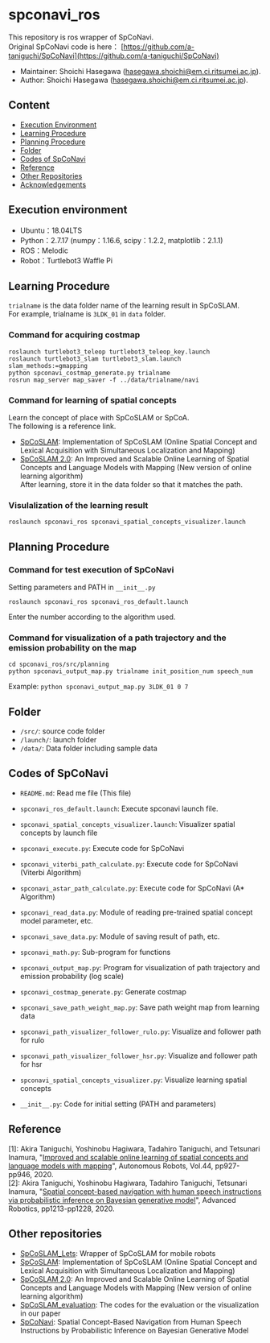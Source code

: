 # spconavi_ros
This repository is ros wrapper of SpCoNavi.  
Original SpCoNavi code is here： [https://github.com/a-taniguchi/SpCoNavi](https://github.com/a-taniguchi/SpCoNavi)

*   Maintainer: Shoichi Hasegawa ([hasegawa.shoichi@em.ci.ritsumei.ac.jp](mailto:hasegawa.shoichi@em.ci.ritsumei.ac.jp)).
*   Author: Shoichi Hasegawa ([hasegawa.shoichi@em.ci.ritsumei.ac.jp](mailto:hasegawa.shoichi@em.ci.ritsumei.ac.jp)).

## Content

*   [Execution Environment](#execution-environment)
*   [Learning Procedure](#learning-procedure)
*   [Planning Procedure](#planning-procedure)
*   [Folder](#folder)
*   [Codes of SpCoNavi](#codes-of-spconavi)
*   [Reference](#reference)
*   [Other Repositories](#other-repositories)
*   [Acknowledgements](#acknowledgements)


## Execution environment  
- Ubuntu：18.04LTS
- Python：2.7.17 (numpy：1.16.6, scipy：1.2.2, matplotlib：2.1.1)
- ROS：Melodic
- Robot：Turtlebot3 Waffle Pi


## Learning Procedure
`trialname` is the data folder name of the learning result in SpCoSLAM.  
For example, trialname is `3LDK_01` in `data` folder. 

### Command for acquiring costmap

~~~
roslaunch turtlebot3_teleop turtlebot3_teleop_key.launch
roslaunch turtlebot3_slam turtlebot3_slam.launch slam_methods:=gmapping
python spconavi_costmap_generate.py trialname
rosrun map_server map_saver -f ../data/trialname/navi
~~~

### Command for learning of spatial concepts  
Learn the concept of place with SpCoSLAM or SpCoA.  
The following is a reference link.  
 - [SpCoSLAM](https://github.com/a-taniguchi/SpCoSLAM): Implementation of SpCoSLAM (Online Spatial Concept and Lexical Acquisition with Simultaneous Localization and Mapping)   
 - [SpCoSLAM 2.0](https://github.com/a-taniguchi/SpCoSLAM2): An Improved and Scalable Online Learning of Spatial Concepts and Language Models with Mapping (New version of online learning algorithm)   
After learning, store it in the data folder so that it matches the path.  

### Visulalization of the learning result  
~~~
roslaunch spconavi_ros spconavi_spatial_concepts_visualizer.launch
~~~

## Planning Procedure
### Command for test execution of SpCoNavi
Setting parameters and PATH in `__init__.py`  
~~~
roslaunch spconavi_ros spconavi_ros_default.launch
~~~
Enter the number according to the algorithm used.

### Command for visualization of a path trajectory and the emission probability on the map
~~~
cd spconavi_ros/src/planning
python spconavi_output_map.py trialname init_position_num speech_num  
~~~
Example: 
`python spconavi_output_map.py 3LDK_01 0 7`  


## Folder  
 - `/src/`: source code folder
 - `/launch/`: launch folder
 - `/data/`: Data folder including sample data


## Codes of SpCoNavi
 - `README.md`: Read me file (This file)

 - `spconavi_ros_default.launch`: Execute spconavi launch file.

 - `spconavi_spatial_concepts_visualizer.launch`: Visualizer spatial concepts by launch file

 - `spconavi_execute.py`:  Execute code for SpCoNavi

 - `spconavi_viterbi_path_calculate.py`:  Execute code for SpCoNavi (Viterbi Algorithm)

 - `spconavi_astar_path_calculate.py`: Execute code for SpCoNavi (A* Algorithm)

 - `spconavi_read_data.py`: Module of reading pre-trained spatial concept model parameter, etc.

 - `spconavi_save_data.py`: Module of saving result of path, etc.

 - `spconavi_math.py`: Sub-program for functions

 - `spconavi_output_map.py`: Program for visualization of path trajectory and emission probability (log scale) 

 - `spconavi_costmap_generate.py`: Generate costmap

 - `spconavi_save_path_weight_map.py`: Save path weight map from learning data

 - `spconavi_path_visualizer_follower_rulo.py`: Visualize and follower path for rulo

 - `spconavi_path_visualizer_follower_hsr.py`: Visualize and follower path for hsr

 - `spconavi_spatial_concepts_visualizer.py`: Visualize learning spatial concepts

 - `__init__.py`: Code for initial setting (PATH and parameters)

 

## Reference
[1]: Akira Taniguchi, Yoshinobu Hagiwara, Tadahiro Taniguchi, and Tetsunari Inamura, "[Improved and scalable online learning of spatial concepts and language models with mapping](https://link.springer.com/article/10.1007/s10514-020-09905-0)", Autonomous Robots, Vol.44, pp927-pp946, 2020.  
[2]: Akira Taniguchi, Yoshinobu Hagiwara, Tadahiro Taniguchi, Tetsunari Inamura, "[Spatial concept-based navigation with human speech instructions via probabilistic inference on Bayesian generative model](https://www.tandfonline.com/doi/full/10.1080/01691864.2020.1817777)", Advanced Robotics, pp1213-pp1228, 2020.  


## Other repositories  
 - [SpCoSLAM_Lets](https://github.com/EmergentSystemLabStudent/SpCoSLAM_Lets): Wrapper of SpCoSLAM for mobile robots  
 - [SpCoSLAM](https://github.com/a-taniguchi/SpCoSLAM): Implementation of SpCoSLAM (Online Spatial Concept and Lexical Acquisition with Simultaneous Localization and Mapping)   
 - [SpCoSLAM 2.0](https://github.com/a-taniguchi/SpCoSLAM2): An Improved and Scalable Online Learning of Spatial Concepts and Language Models with Mapping (New version of online learning algorithm)   
 - [SpCoSLAM_evaluation](https://github.com/a-taniguchi/SpCoSLAM_evaluation): The codes for the evaluation or the visualization in our paper  
 - [SpCoNavi](https://github.com/a-taniguchi/SpCoNavi): Spatial Concept-Based Navigation from Human Speech Instructions by Probabilistic Inference on Bayesian Generative Model
